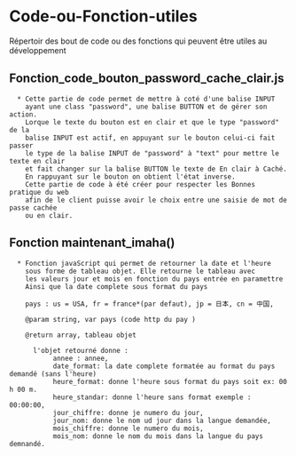 # Code-ou-Fonction-utiles
Répertoir des bout de code ou des fonctions qui peuvent être utiles au développement

## Fonction_code_bouton_password_cache_clair.js 

      * Cette partie de code permet de mettre à coté d'une balise INPUT 
        ayant une class "password", une balise BUTTON et de gérer son action.
        Lorque le texte du bouton est en clair et que le type "password" de la 
        balise INPUT est actif, en appuyant sur le bouton celui-ci fait passer
        le type de la balise INPUT de "password" à "text" pour mettre le texte en clair
        et fait changer sur la balise BUTTON le texte de En clair à Caché.
        En rappuyant sur le bouton on obtient l'état inverse.
        Cette partie de code à été créer pour respecter les Bonnes pratique du web 
        afin de le client puisse avoir le choix entre une saisie de mot de passe cachée
        ou en clair.
        

 
 
## Fonction maintenant_imaha()

      * Fonction javaScript qui permet de retourner la date et l'heure
        sous forme de tableau objet. Elle retourne le tableau avec 
        les valeurs jour et mois en fonction du pays entrée en paramettre
        Ainsi que la date complete sous format du pays

        pays : us = USA, fr = france*(par defaut), jp = 日本, cn = 中国,   

        @param string, var pays (code http du pay )

        @return array, tableau objet
        
          l'objet retourné donne :
               annee : annee,
               date_format: la date complete formatée au format du pays demandé (sans l'heure)
               heure_format: donne l'heure sous format du pays soit ex: 00 h 00 m.
               heure_standar: donne l'heure sans format exemple : 00:00:00,
               jour_chiffre: donne je numero du jour,
               jour_nom: donne le nom ud jour dans la langue demandée,
               mois_chiffre: donne le numero du mois,
               mois_nom: donne le nom du mois dans la langue du pays demnandé.
       
